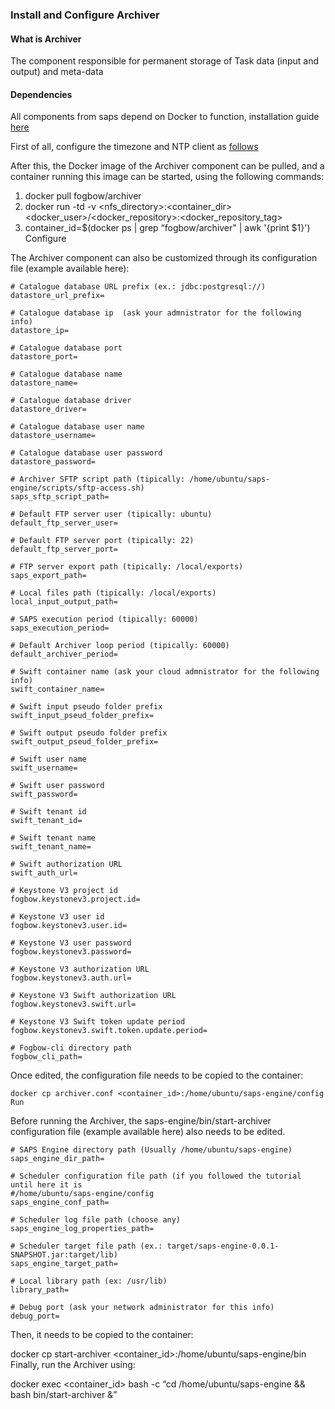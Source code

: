 ### Install and Configure Archiver

#### What is Archiver

The component responsible for permanent storage of Task data (input and output) and meta-data

#### Dependencies

All components from saps depend on Docker to function, installation guide [here](./container-install.md)

First of all, configure the timezone and NTP client as [follows](./ntp-server-config.md)

After this, the Docker image of the Archiver component can be pulled, and a container running this image can be started, using the following commands:

1. docker pull fogbow/archiver
2. docker run -td -v <nfs_directory>:<container_dir> <docker_user>/<docker_repository>:<docker_repository_tag>
3. container_id=$(docker ps | grep “fogbow/archiver" | awk '{print $1}')
Configure

The Archiver component can also be customized through its configuration file (example available here):
 
 ```
 # Catalogue database URL prefix (ex.: jdbc:postgresql://)
 datastore_url_prefix=

 # Catalogue database ip  (ask your admnistrator for the following info)
 datastore_ip=

 # Catalogue database port
 datastore_port= 

 # Catalogue database name
 datastore_name=

 # Catalogue database driver
 datastore_driver=

 # Catalogue database user name
 datastore_username=

 # Catalogue database user password
 datastore_password=

 # Archiver SFTP script path (tipically: /home/ubuntu/saps-engine/scripts/sftp-access.sh)
 saps_sftp_script_path=

 # Default FTP server user (tipically: ubuntu)
 default_ftp_server_user=

 # Default FTP server port (tipically: 22)
 default_ftp_server_port=

 # FTP server export path (tipically: /local/exports)
 saps_export_path=

 # Local files path (tipically: /local/exports)
 local_input_output_path=

 # SAPS execution period (tipically: 60000)
 saps_execution_period=

 # Default Archiver loop period (tipically: 60000)
 default_archiver_period=

 # Swift container name (ask your cloud admnistrator for the following info)
 swift_container_name=

 # Swift input pseudo folder prefix
 swift_input_pseud_folder_prefix=

 # Swift output pseudo folder prefix
 swift_output_pseud_folder_prefix=

 # Swift user name
 swift_username=

 # Swift user password
 swift_password=

 # Swift tenant id
 swift_tenant_id=

 # Swift tenant name
 swift_tenant_name=

 # Swift authorization URL
 swift_auth_url=

 # Keystone V3 project id
 fogbow.keystonev3.project.id=

 # Keystone V3 user id
 fogbow.keystonev3.user.id=

 # Keystone V3 user password
 fogbow.keystonev3.password=

 # Keystone V3 authorization URL
 fogbow.keystonev3.auth.url=

 # Keystone V3 Swift authorization URL
 fogbow.keystonev3.swift.url=

 # Keystone V3 Swift token update period
 fogbow.keystonev3.swift.token.update.period=
 
 # Fogbow-cli directory path
 fogbow_cli_path=
```

Once edited, the configuration file needs to be copied to the container:

```
docker cp archiver.conf <container_id>:/home/ubuntu/saps-engine/config
Run
```

Before running the Archiver, the saps-engine/bin/start-archiver configuration file (example available here) also needs to be edited.
```
# SAPS Engine directory path (Usually /home/ubuntu/saps-engine)
saps_engine_dir_path=

# Scheduler configuration file path (if you followed the tutorial until here it is 
#/home/ubuntu/saps-engine/config  
saps_engine_conf_path=

# Scheduler log file path (choose any)
saps_engine_log_properties_path=

# Scheduler target file path (ex.: target/saps-engine-0.0.1-SNAPSHOT.jar:target/lib)
saps_engine_target_path=

# Local library path (ex: /usr/lib)
library_path=

# Debug port (ask your network administrator for this info)
debug_port=
```
Then, it needs to be copied to the container:

docker cp start-archiver <container_id>:/home/ubuntu/saps-engine/bin
Finally, run the Archiver using:

docker exec <container_id> bash -c “cd /home/ubuntu/saps-engine && bash bin/start-archiver &”
